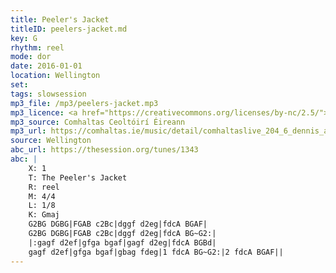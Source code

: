 ```yaml
---
title: Peeler's Jacket
titleID: peelers-jacket.md
key: G
rhythm: reel
mode: dor
date: 2016-01-01
location: Wellington
set:
tags: slowsession 
mp3_file: /mp3/peelers-jacket.mp3
mp3_licence: <a href="https://creativecommons.org/licenses/by-nc/2.5/">CC-BY-NC-2.5</a>
mp3_source: Comhaltas Ceoltóirí Éireann
mp3_url: https://comhaltas.ie/music/detail/comhaltaslive_204_6_dennis_alexander/
source: Wellington
abc_url: https://thesession.org/tunes/1343
abc: |
    X: 1
    T: The Peeler's Jacket
    R: reel
    M: 4/4
    L: 1/8
    K: Gmaj
    G2BG DGBG|FGAB c2Bc|dggf d2eg|fdcA BGAF|
    G2BG DGBG|FGAB c2Bc|dggf d2eg|fdcA BG~G2:|
    |:gagf d2ef|gfga bgaf|gagf d2eg|fdcA BGBd|
    gagf d2ef|gfga bgaf|gbag fdeg|1 fdcA BG~G2:|2 fdcA BGAF||
---
```

